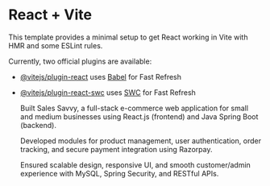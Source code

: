 # React + Vite

This template provides a minimal setup to get React working in Vite with HMR and some ESLint rules.

Currently, two official plugins are available:

- [@vitejs/plugin-react](https://github.com/vitejs/vite-plugin-react/blob/main/packages/plugin-react/README.md) uses [Babel](https://babeljs.io/) for Fast Refresh
- [@vitejs/plugin-react-swc](https://github.com/vitejs/vite-plugin-react-swc) uses [SWC](https://swc.rs/) for Fast Refresh

  Built Sales Savvy, a full-stack e-commerce web application for small and medium businesses using React.js (frontend) and Java Spring Boot (backend).

  Developed modules for product management, user authentication, order tracking, and secure payment integration using Razorpay.

  Ensured scalable design, responsive UI, and smooth customer/admin experience with MySQL, Spring Security, and RESTful APIs.
